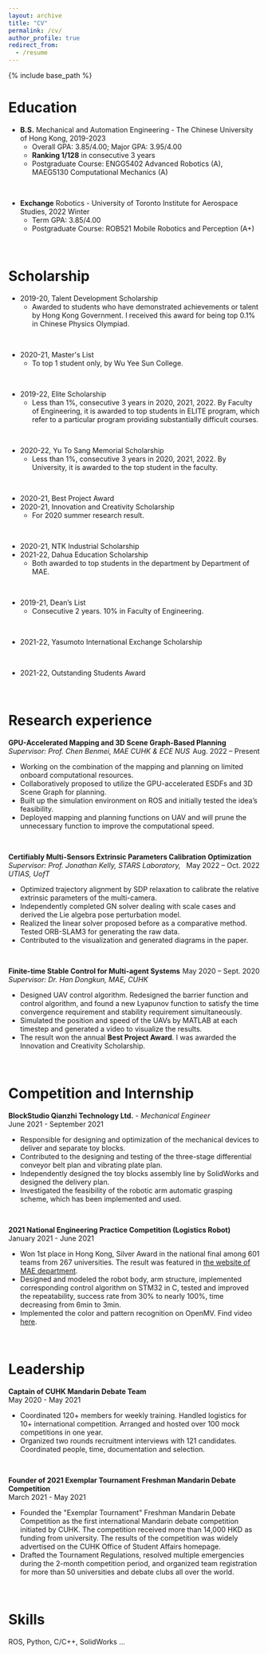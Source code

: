 ```yaml
---
layout: archive
title: "CV"
permalink: /cv/
author_profile: true
redirect_from:
  - /resume
---
```




{% include base_path %}


# Education

* **B.S.** Mechanical and Automation Engineering - The Chinese University of Hong Kong, 2019-2023
  * Overall GPA: 3.85/4.00; Major GPA: 3.95/4.00
  * **Ranking 1/128** in consecutive 3 years
  * Postgraduate Course: ENGG5402 Advanced Robotics (A), MAEG5130 Computational Mechanics (A)  
<br />

* **Exchange** Robotics - University of Toronto Institute for Aerospace Studies, 2022 Winter
  * Term GPA: 3.85/4.00 
  * Postgraduate Course: ROB521 Mobile Robotics and Perception (A+)

<br/>

# Scholarship

- 2019-20, Talent Development Scholarship
  - Awarded to students who have demonstrated achievements or talent by Hong Kong Government. I received this award for being top 0.1% in Chinese Physics Olympiad.
<br />

- 2020-21, Master's List
  - To top 1 student only, by Wu Yee Sun College.  
<br />

- 2019-22, Elite Scholarship
  - Less than 1%, consecutive 3 years in 2020, 2021, 2022. By Faculty of Engineering, it is awarded to top students in ELITE program, which refer to a particular program providing substantially difficult courses.  
<br />

- 2020-22, Yu To Sang Memorial Scholarship
  - Less than 1%, consecutive 3 years in 2020, 2021, 2022. By University, it is awarded to the top student in the faculty.  
<br />

- 2020-21, Best Project Award
- 2020-21, Innovation and Creativity Scholarship 
  - For 2020 summer research result.  
<br />

- 2020-21, NTK Industrial Scholarship
- 2021-22, Dahua Education Scholarship
  - Both awarded to top students in the department by Department of MAE.  
<br />

- 2019-21, Dean’s List
  - Consecutive 2 years. 10% in Faculty of Engineering.  
<br />

- 2021-22, Yasumoto International Exchange Scholarship  
<br />

- 2021-22, Outstanding Students Award 

<br />

# Research experience

**GPU-Accelerated Mapping and 3D Scene Graph-Based Planning**  <span style="float:right;">Aug. 2022 – Present</span>
*Supervisor: Prof. Chen Benmei, MAE CUHK & ECE NUS*  

* Working on the combination of the mapping and planning on limited onboard computational resources.
* Collaboratively proposed to utilize the GPU-accelerated ESDFs and 3D Scene Graph for planning.
* Built up the simulation environment on ROS and initially tested the idea’s feasibility.
* Deployed mapping and planning functions on UAV and will prune the unnecessary function to improve the computational speed.

<br />

**Certifiably Multi-Sensors Extrinsic Parameters Calibration Optimization**  <span style="float:right;">May 2022 – Oct. 2022</span>
*Supervisor: Prof. Jonathan Kelly, STARS Laboratory, UTIAS, UofT*  

* Optimized trajectory alignment by SDP relaxation to calibrate the relative extrinsic parameters of the multi-camera.
* Independently completed GN solver dealing with scale cases and derived the Lie algebra pose perturbation model.
* Realized the linear solver proposed before as a comparative method. Tested ORB-SLAM3 for generating the raw data.
* Contributed to the visualization and generated diagrams in the paper.

<br />

**Finite-time Stable Control for Multi-agent Systems**  <span style="float:right;">May 2020 – Sept. 2020  </span>
*Supervisor: Dr. Han Dongkun, MAE, CUHK*  

* Designed UAV control algorithm. Redesigned the barrier function and control algorithm, and found a new Lyapunov function to satisfy the time convergence requirement and stability requirement simultaneously.
* Simulated the position and speed of the UAVs by MATLAB at each timestep and generated a video to visualize the results. 
* The result won the annual **Best Project Award**. I was awarded the Innovation and Creativity Scholarship. 


<br />


# Competition and Internship

**BlockStudio Qianzhi Technology Ltd.** - *Mechanical Engineer*  
June 2021 - September 2021

- Responsible for designing and optimization of the mechanical devices to deliver and separate toy blocks.
- Contributed to the designing and testing of the three-stage differential conveyor belt plan and vibrating plate plan.
- Independently designed the toy blocks assembly line by SolidWorks and designed the delivery plan.
- Investigated the feasibility of the robotic arm automatic grasping scheme, which has been implemented and used.

<br />

**2021 National Engineering Practice Competition (Logistics Robot)**  
January 2021 - June 2021

- Won 1st place in Hong Kong, Silver Award in the national final among 601 teams from 267 universities. The result was featured in [the website of MAE department](https://www4.mae.cuhk.edu.hk/newsnawards/silver-award-in-the-national-finals-of-the-2021-china-university-students-engineering-practice-and-innovation-ability-competition/).
- Designed and modeled the robot body, arm structure, implemented corresponding control algorithm on STM32 in C, tested and improved the repeatability, success rate from 30% to nearly 100%, time decreasing from 6min to 3min.
- Implemented the color and pattern recognition on OpenMV. Find video [here](https://youtu.be/IHseo0RF8Oc).


<br />


# Leadership

**Captain of CUHK Mandarin Debate Team**  
May 2020 - May 2021

- Coordinated 120+ members for weekly training. Handled logistics for 10+ international competition. Arranged and hosted over 100 mock competitions in one year.
- Organized two rounds recruitment interviews with 121 candidates. Coordinated people, time, documentation and selection.

<br />

**Founder of 2021 Exemplar Tournament Freshman Mandarin Debate Competition**  
March 2021 - May 2021

- Founded the "Exemplar Tournament" Freshman Mandarin Debate Competition as the first international Mandarin debate competition initiated by CUHK. The competition received more than 14,000 HKD as funding from university. The results of the competition was widely advertised on the CUHK Office of Student Affairs homepage.
- Drafted the Tournament Regulations, resolved multiple emergencies during the 2-month competition period, and organized team registration for more than 50 universities and debate clubs all over the world.


<br />


# Skills

ROS, Python, C/C++, SolidWorks …

